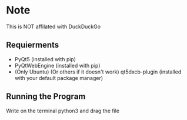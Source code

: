 # Note
This is NOT affilated with DuckDuckGo

## Requierments
 - PyQt5 (installed with pip)
 - PyQtWebEngine (installed with pip)
 - (Only Ubuntu) (Or others if it doesn't work) qt5dxcb-plugin (installed with your default package manager)

## Running the Program
Write on the terminal python3 and drag the file



